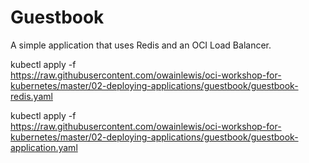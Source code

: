 # Guestbook

A simple application that uses Redis and an OCI Load Balancer.

kubectl apply -f \
https://raw.githubusercontent.com/owainlewis/oci-workshop-for-kubernetes/master/02-deploying-applications/guestbook/guestbook-redis.yaml

kubectl apply -f \
https://raw.githubusercontent.com/owainlewis/oci-workshop-for-kubernetes/master/02-deploying-applications/guestbook/guestbook-application.yaml
